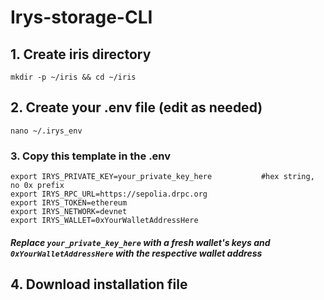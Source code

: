 # Irys-storage-CLI

## 1. Create iris directory
```
mkdir -p ~/iris && cd ~/iris
```
## 2. Create your .env file (edit as needed)
```
nano ~/.irys_env
```
### 3. Copy this template in the .env
```
export IRYS_PRIVATE_KEY=your_private_key_here           #hex string, no 0x prefix
export IRYS_RPC_URL=https://sepolia.drpc.org
export IRYS_TOKEN=ethereum
export IRYS_NETWORK=devnet
export IRYS_WALLET=0xYourWalletAddressHere
```
##### Replace `your_private_key_here` with a fresh wallet's keys and `0xYourWalletAddressHere` with the respective wallet address

## 4. Download installation file


